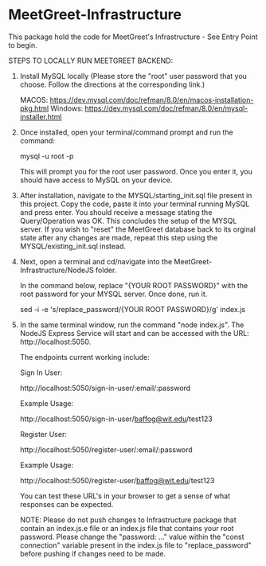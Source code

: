 # MeetGreet-Infrastructure

This package hold the code for MeetGreet's Infrastructure - See Entry Point to begin.

STEPS TO LOCALLY RUN MEETGREET BACKEND:

1) Install MySQL locally (Please store the "root" user password that you choose. Follow the directions at the corresponding link.)

    MACOS: https://dev.mysql.com/doc/refman/8.0/en/macos-installation-pkg.html
    Windows: https://dev.mysql.com/doc/refman/8.0/en/mysql-installer.html

2) Once installed, open your terminal/command prompt and run the command:

    mysql -u root -p

    This will prompt you for the root user password. Once you enter it, you should have access to MySQL on your device.

3) After installation, navigate to the MYSQL/starting_init.sql file present in this project. Copy the code, paste it into your terminal running MySQL and press enter. You should receive a message stating the Query/Operation was OK. This concludes the setup of the MYSQL server. If you wish to "reset" the MeetGreet database back to its orginal state after any changes are made, repeat this step using the MYSQL/existing_init.sql instead. 

4) Next, open a terminal and cd/navigate into the MeetGreet-Infrastructure/NodeJS folder.

    In the command below, replace "{YOUR ROOT PASSWORD}" with the root password for your MYSQL server. Once done, run it.

    sed -i -e 's/replace_password/{YOUR ROOT PASSWORD}/g' index.js

5) In the same terminal window, run the command "node index.js". The NodeJS Express Service will start and can be accessed with the URL:  http://localhost:5050.

    The endpoints current working include: 

    Sign In User:

    http://localhost:5050/sign-in-user/:email/:password

    Example Usage:

    http://localhost:5050/sign-in-user/baffog@wit.edu/test123




    Register User:

    http://localhost:5050/register-user/:email/:password

    Example Usage:

    http://localhost:5050/register-user/baffog@wit.edu/test123

    You can test these URL's in your browser to get a sense of what responses can be expected.

    NOTE: Please do not push changes to Infrastructure package that contain an index.js.e file or an index.js file that contains your root password. Please change the "password: ..." value within the "const connection" variable present in the index.js file to "replace_password" before pushing if changes need to be made.
